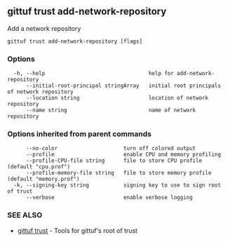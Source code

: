 ## gittuf trust add-network-repository

Add a network repository

```
gittuf trust add-network-repository [flags]
```

### Options

```
  -h, --help                                 help for add-network-repository
      --initial-root-principal stringArray   initial root principals of network repository
      --location string                      location of network repository
      --name string                          name of network repository
```

### Options inherited from parent commands

```
      --no-color                     turn off colored output
      --profile                      enable CPU and memory profiling
      --profile-CPU-file string      file to store CPU profile (default "cpu.prof")
      --profile-memory-file string   file to store memory profile (default "memory.prof")
  -k, --signing-key string           signing key to use to sign root of trust
      --verbose                      enable verbose logging
```

### SEE ALSO

* [gittuf trust](gittuf_trust.md)	 - Tools for gittuf's root of trust

